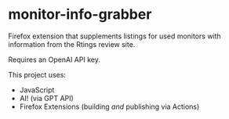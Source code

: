 # monitor-info-grabber
Firefox extension that supplements listings for used monitors with information from the Rtings review site.

Requires an OpenAI API key.

This project uses:
- JavaScript
- AI! (via GPT API)
- Firefox Extensions (building *and* publishing via Actions)